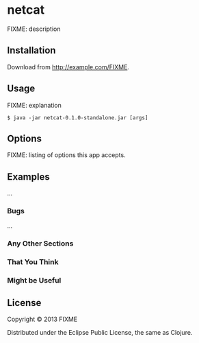 # netcat

FIXME: description

## Installation

Download from http://example.com/FIXME.

## Usage

FIXME: explanation

    $ java -jar netcat-0.1.0-standalone.jar [args]

## Options

FIXME: listing of options this app accepts.

## Examples

...

### Bugs

...

### Any Other Sections
### That You Think
### Might be Useful

## License

Copyright © 2013 FIXME

Distributed under the Eclipse Public License, the same as Clojure.
